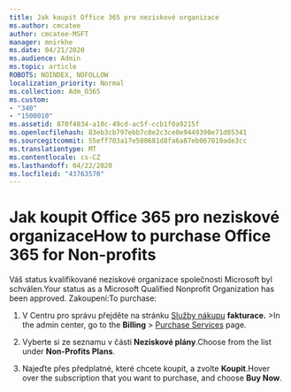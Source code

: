 ```yaml
---
title: Jak koupit Office 365 pro neziskové organizace
ms.author: cmcatee
author: cmcatee-MSFT
manager: mnirkhe
ms.date: 04/21/2020
ms.audience: Admin
ms.topic: article
ROBOTS: NOINDEX, NOFOLLOW
localization_priority: Normal
ms.collection: Adm_O365
ms.custom:
- "340"
- "1500010"
ms.assetid: 870f4834-a10c-49cd-ac5f-ccb1f0a9215f
ms.openlocfilehash: 83eb3cb797ebb7c0e2c3ce0e9449390e71d05341
ms.sourcegitcommit: 55eff703a17e500681d8fa6a87eb067019ade3cc
ms.translationtype: MT
ms.contentlocale: cs-CZ
ms.lasthandoff: 04/22/2020
ms.locfileid: "43763570"
---
```

# <a name="how-to-purchase-office-365-for-non-profits"></a><span data-ttu-id="d4747-102">Jak koupit Office 365 pro neziskové organizace</span><span class="sxs-lookup"><span data-stu-id="d4747-102">How to purchase Office 365 for Non-profits</span></span>

<span data-ttu-id="d4747-103">Váš status kvalifikované neziskové organizace společnosti Microsoft byl schválen.</span><span class="sxs-lookup"><span data-stu-id="d4747-103">Your status as a Microsoft Qualified Nonprofit Organization has been approved.</span></span> <span data-ttu-id="d4747-104">Zakoupení:</span><span class="sxs-lookup"><span data-stu-id="d4747-104">To purchase:</span></span>
  
1. <span data-ttu-id="d4747-105">V Centru pro správu přejděte na stránku [Služby nákupu](https://go.microsoft.com/fwlink/p/?linkid=868433) **fakturace.** \></span><span class="sxs-lookup"><span data-stu-id="d4747-105">In the admin center, go to the **Billing** \> [Purchase Services](https://go.microsoft.com/fwlink/p/?linkid=868433) page.</span></span>

2. <span data-ttu-id="d4747-106">Vyberte si ze seznamu v části **Neziskové plány**.</span><span class="sxs-lookup"><span data-stu-id="d4747-106">Choose from the list under **Non-Profits Plans**.</span></span>

3. <span data-ttu-id="d4747-107">Najeďte přes předplatné, které chcete koupit, a zvolte **Koupit**.</span><span class="sxs-lookup"><span data-stu-id="d4747-107">Hover over the subscription that you want to purchase, and choose **Buy Now**.</span></span>